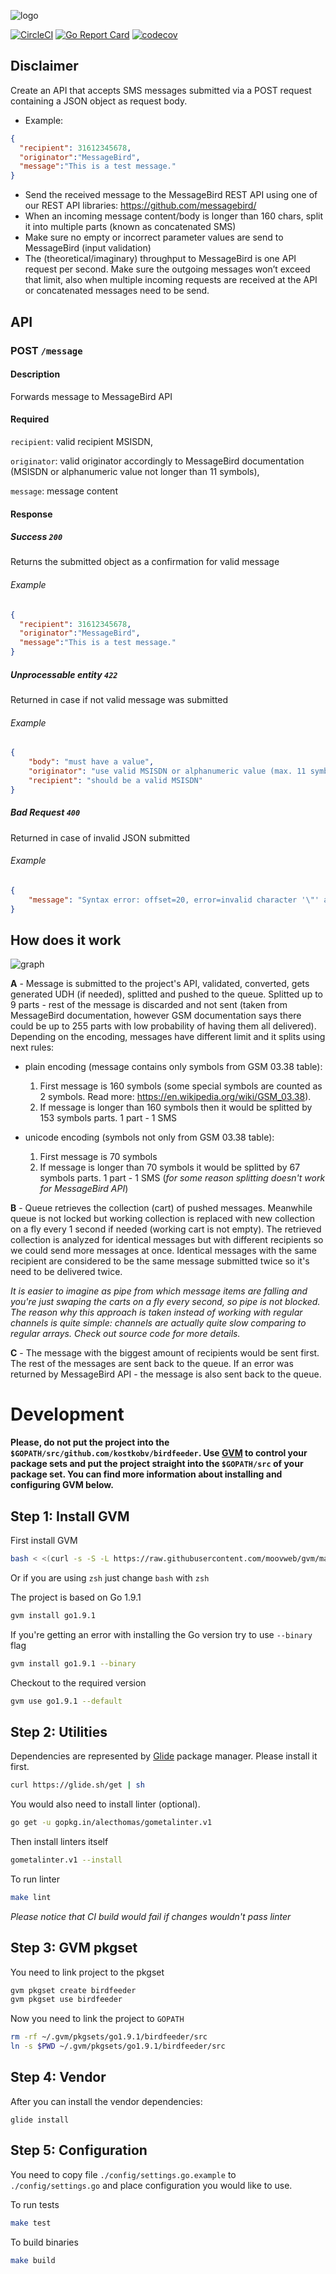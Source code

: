 ![logo](https://github.com/kostkobv/birdfeeder/blob/master/docs/logo.png)

[![CircleCI](https://circleci.com/gh/kostkobv/birdfeeder.svg?style=svg)](https://circleci.com/gh/kostkobv/birdfeeder)
[![Go Report Card](https://goreportcard.com/badge/github.com/kostkobv/birdfeeder)](https://goreportcard.com/report/github.com/kostkobv/birdfeeder)
[![codecov](https://codecov.io/gh/kostkobv/birdfeeder/branch/master/graph/badge.svg)](https://codecov.io/gh/kostkobv/birdfeeder)

## Disclaimer
Create an API that accepts SMS messages submitted via a POST request containing a JSON object as request body.
- Example: 
```json
{ 
  "recipient": 31612345678,
  "originator":"MessageBird",
  "message":"This is a test message."
}
```

- Send the received message to the MessageBird REST API using one of our REST API libraries: https://github.com/messagebird/
- When an incoming message content/body is longer than 160 chars, split it into multiple parts (known as concatenated SMS)
- Make sure no empty or incorrect parameter values are send to MessageBird (input validation)
- The (theoretical/imaginary) throughput to MessageBird is one API request per second. Make sure the outgoing messages won’t exceed that limit, also when multiple incoming requests are received at the API or concatenated messages need to be send.

## API
### POST `/message`

#### Description
Forwards message to MessageBird API

#### Required
`recipient`: valid recipient MSISDN,

`originator`: valid originator accordingly to MessageBird documentation (MSISDN or alphanumeric value not longer than 11 symbols),

`message`: message content

#### Response
##### Success `200`
Returns the submitted object as a confirmation for valid message

###### Example
```JSON
{ 
  "recipient": 31612345678,
  "originator":"MessageBird",
  "message":"This is a test message."
}
```

##### Unprocessable entity `422`
Returned in case if not valid message was submitted

###### Example
```JSON
{
    "body": "must have a value",
    "originator": "use valid MSISDN or alphanumeric value (max. 11 symbols long)",
    "recipient": "should be a valid MSISDN"
}
```

##### Bad Request `400`
Returned in case of invalid JSON submitted

###### Example
```JSON
{
    "message": "Syntax error: offset=20, error=invalid character '\"' after object key:value pair"
}
```

## How does it work
![graph](https://github.com/kostkobv/birdfeeder/blob/master/docs/graph.png)

**A** - Message is submitted to the project's API, validated, converted, gets generated UDH (if needed), splitted and pushed to the queue. Splitted up to 9 parts - rest of the message is discarded and not sent (taken from MessageBird documentation, however GSM documentation says there could be up to 255 parts with low probability of having them all delivered). Depending on the encoding, messages have different limit and it splits using next rules:
- plain encoding (message contains only symbols from GSM 03.38 table):
  1. First message is 160 symbols (some special symbols are counted as 2 symbols. Read more: https://en.wikipedia.org/wiki/GSM_03.38).
  2. If message is longer than 160 symbols then it would be splitted by 153 symbols parts. 1 part - 1 SMS

- unicode encoding (symbols not only from GSM 03.38 table):
  1. First message is 70 symbols
  2. If message is longer than 70 symbols it would be splitted by 67 symbols parts. 1 part - 1 SMS (_for some reason splitting doesn't work for MessageBird API_)

**B** - Queue retrieves the collection (cart) of pushed messages. Meanwhile queue is not locked but working collection is replaced with new collection on a fly every 1 second if needed (working cart is not empty). The retrieved collection is analyzed for identical messages but with different recipients so we could send more messages at once. Identical messages with the same recipient are considered to be the same message submitted twice so it's need to be delivered twice.

_It is easier to imagine as pipe from which message items are falling and you're just swaping the carts on a fly every second, so pipe is not blocked. The reason why this approach is taken instead of working with regular channels is quite simple: channels are actually quite slow comparing to regular arrays. Check out source code for more details._

**C** - The message with the biggest amount of recipients would be sent first. The rest of the messages are sent back to the queue. If an error was returned by MessageBird API - the message is also sent back to the queue.

# Development

**Please, do not put the project into the `$GOPATH/src/github.com/kostkobv/birdfeeder`. Use [GVM](https://github.com/moovweb/gvm) to control your package sets and put the project straight into the `$GOPATH/src` of your package set.
You can find more information about installing and configuring GVM below.**

## Step 1: Install GVM
First install GVM
```bash
bash < <(curl -s -S -L https://raw.githubusercontent.com/moovweb/gvm/master/binscripts/gvm-installer)
```
Or if you are using `zsh` just change `bash` with `zsh`

The project is based on Go 1.9.1
```bash
gvm install go1.9.1
```

If you're getting an error with installing the Go version try to use `--binary` flag
```bash
gvm install go1.9.1 --binary
```

Checkout to the required version
```bash
gvm use go1.9.1 --default
```

## Step 2: Utilities
Dependencies are represented by [Glide](https://github.com/Masterminds/glide) package manager. Please install it first.
```bash
curl https://glide.sh/get | sh
```
 
You would also need to install linter (optional).
```bash
go get -u gopkg.in/alecthomas/gometalinter.v1
```

Then install linters itself
```bash
gometalinter.v1 --install
```

To run linter
```bash
make lint
```

_Please notice that CI build would fail if changes wouldn't pass linter_

## Step 3: GVM pkgset
You need to link project to the pkgset
```bash
gvm pkgset create birdfeeder
gvm pkgset use birdfeeder
```

Now you need to link the project to `GOPATH`
```bash
rm -rf ~/.gvm/pkgsets/go1.9.1/birdfeeder/src
ln -s $PWD ~/.gvm/pkgsets/go1.9.1/birdfeeder/src
```

## Step 4: Vendor 

After you can install the vendor dependencies:
```
glide install
```

## Step 5: Configuration
You need to copy file `./config/settings.go.example` to `./config/settings.go` and place configuration you would like to use.

To run tests
```bash
make test
```

To build binaries
```bash
make build
```